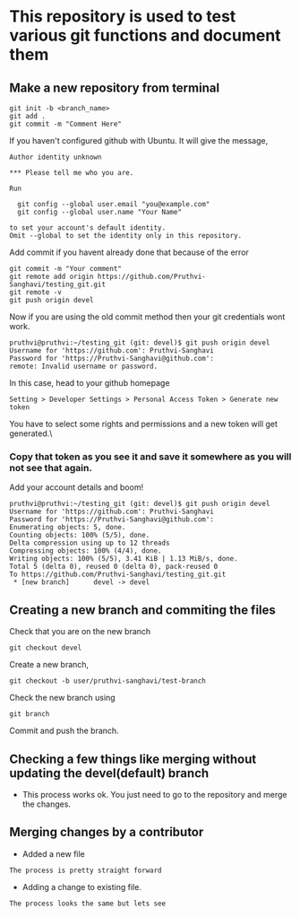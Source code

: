 # This repository is used to test various git functions and document them

## Make a new repository from terminal
```
git init -b <branch_name>
git add .
git commit -m "Comment Here"
```

If you haven't configured github with Ubuntu. It will give the message,
```
Author identity unknown

*** Please tell me who you are.

Run

  git config --global user.email "you@example.com"
  git config --global user.name "Your Name"

to set your account's default identity.
Omit --global to set the identity only in this repository.

```
Add commit if you havent already done that because of the error
```
git commit -m "Your comment"
git remote add origin https://github.com/Pruthvi-Sanghavi/testing_git.git
git remote -v
git push origin devel 
```
Now if you are using the old commit method then your git credentials wont work. 
```
pruthvi@pruthvi:~/testing_git (git: devel)$ git push origin devel 
Username for 'https://github.com': Pruthvi-Sanghavi
Password for 'https://Pruthvi-Sanghavi@github.com': 
remote: Invalid username or password.
```
In this case, head to your github homepage
```
Setting > Developer Settings > Personal Access Token > Generate new token
```
You have to select some rights and permissions and a new token will get generated.\
### Copy that token as you see it and save it somewhere as you will not see that again.
Add your account details and boom!
```
pruthvi@pruthvi:~/testing_git (git: devel)$ git push origin devel 
Username for 'https://github.com': Pruthvi-Sanghavi
Password for 'https://Pruthvi-Sanghavi@github.com': 
Enumerating objects: 5, done.
Counting objects: 100% (5/5), done.
Delta compression using up to 12 threads
Compressing objects: 100% (4/4), done.
Writing objects: 100% (5/5), 3.41 KiB | 1.13 MiB/s, done.
Total 5 (delta 0), reused 0 (delta 0), pack-reused 0
To https://github.com/Pruthvi-Sanghavi/testing_git.git
 * [new branch]      devel -> devel

```

## Creating a new branch and commiting the files

Check that you are on the new branch
```
git checkout devel
```
Create a new branch,
```
git checkout -b user/pruthvi-sanghavi/test-branch
```
Check the new branch using
```
git branch
```
Commit and push the branch.

## Checking a few things like merging without updating the devel(default) branch

- This process works ok. You just need to go to the repository and merge the changes.

## Merging changes by a contributor

- Added a new file
```
The process is pretty straight forward
```

- Adding a change to existing file.
```
The process looks the same but lets see
```











